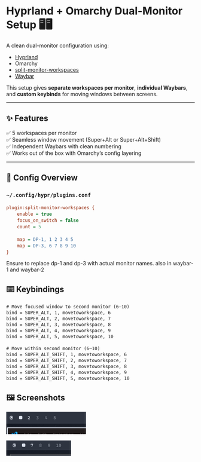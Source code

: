# Hyprland + Omarchy Dual-Monitor Setup 🖥️🖥️

A clean dual-monitor configuration using:
- [Hyprland](https://github.com/hyprwm/Hyprland)
- Omarchy
- [split-monitor-workspaces](https://github.com/Duckonaut/split-monitor-workspaces)
- [Waybar](https://github.com/Alexays/Waybar)

This setup gives **separate workspaces per monitor**, **individual Waybars**, and **custom keybinds** for moving windows between screens.

---

## ✨ Features

✅ 5 workspaces per monitor  
✅ Seamless window movement (Super+Alt or Super+Alt+Shift)  
✅ Independent Waybars with clean numbering  
✅ Works out of the box with Omarchy’s config layering

---

## 📁 Config Overview

### `~/.config/hypr/plugins.conf`
```ini
plugin:split-monitor-workspaces {
    enable = true
    focus_on_switch = false
    count = 5

    map = DP-1, 1 2 3 4 5
    map = DP-3, 6 7 8 9 10
}
```
Ensure to replace dp-1 and dp-3 with actual monitor names. also in waybar-1 and waybar-2
 
## ⌨️ Keybindings
```
# Move focused window to second monitor (6–10)
bind = SUPER_ALT, 1, movetoworkspace, 6
bind = SUPER_ALT, 2, movetoworkspace, 7
bind = SUPER_ALT, 3, movetoworkspace, 8
bind = SUPER_ALT, 4, movetoworkspace, 9
bind = SUPER_ALT, 5, movetoworkspace, 10

# Move within second monitor (6–10)
bind = SUPER_ALT_SHIFT, 1, movetoworkspace, 6
bind = SUPER_ALT_SHIFT, 2, movetoworkspace, 7
bind = SUPER_ALT_SHIFT, 3, movetoworkspace, 8
bind = SUPER_ALT_SHIFT, 4, movetoworkspace, 9
bind = SUPER_ALT_SHIFT, 5, movetoworkspace, 10

```
## 🖼️ Screenshots
![screenshot](./screenshots/monitor_1.png)

![screenshot](./screenshots/monitor_2.png)
